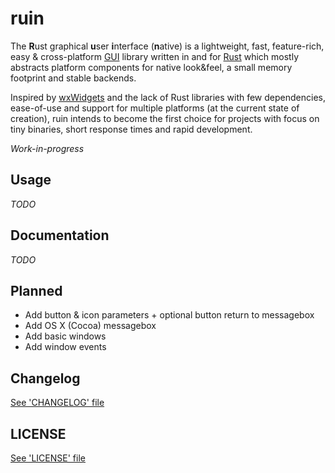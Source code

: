 ruin
====
The **R**ust graphical **u**ser **i**nterface (**n**ative) is a lightweight, fast, feature-rich, easy & cross-platform [GUI](https://en.wikipedia.org/wiki/Graphical_user_interface) library written in and for [Rust](www.rust-lang.org) which mostly abstracts platform components for native look&feel, a small memory footprint and stable backends.

Inspired by [wxWidgets](www.wxwidgets.org) and the lack of Rust libraries with few dependencies, ease-of-use and support for multiple platforms (at the current state of creation), ruin intends to become the first choice for projects with focus on tiny binaries, short response times and rapid development.

*Work-in-progress*

Usage
--------
*TODO*

Documentation
-------------
*TODO*

Planned
-------
- Add button & icon parameters + optional button return to messagebox
- Add OS X (Cocoa) messagebox
- Add basic windows
- Add window events

Changelog
---------
[See 'CHANGELOG' file](CHANGELOG.txt)

LICENSE
-------
[See 'LICENSE' file](LICENSE.txt)